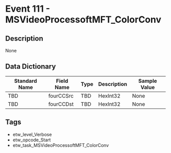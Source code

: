 # Event 111 - MSVideoProcessoftMFT_ColorConv

## Description
None

## Data Dictionary
|Standard Name|Field Name|Type|Description|Sample Value|
|---|---|---|---|---|
|TBD|fourCCSrc|TBD|HexInt32|None|None|
|TBD|fourCCDst|TBD|HexInt32|None|None|

## Tags
* etw_level_Verbose
* etw_opcode_Start
* etw_task_MSVideoProcessoftMFT_ColorConv